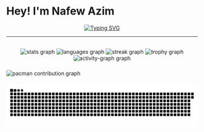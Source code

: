# Hey! I'm Nafew Azim

<div align="center">
  
[![Typing SVG](https://readme-typing-svg.herokuapp.com?font=Fira+Code&size=30&duration=3000&pause=1000&color=00D9FF&background=000000&center=true&vCenter=true&width=800&height=100&lines=Machine+Learning+Engineer+🤖;AI+Research+Enthusiast+🔬;Deep+Learning+Architect+🧠;Computer+Vision+%26+NLP+Expert+👁️‍🗨️;Building+the+Future+with+AI+✨)](https://git.io/typing-svg)

</div>

---
<br clear="both">

<div align="center">
  <img src="https://github-readme-stats.vercel.app/api?username=LILPANDA-BYTE&hide_title=false&hide_rank=false&show_icons=true&include_all_commits=true&count_private=true&disable_animations=false&theme=dracula&locale=en&hide_border=false&order=1" height="150" alt="stats graph"  />
  <img src="https://github-readme-stats.vercel.app/api/top-langs?username=LILPANDA-BYTE&locale=en&hide_title=false&layout=compact&card_width=320&langs_count=5&theme=dracula&hide_border=false&order=2" height="150" alt="languages graph"  />
  <img src="https://streak-stats.demolab.com?user=LILPANDA-BYTE&locale=en&mode=daily&theme=dracula&hide_border=false&border_radius=5&order=3" height="150" alt="streak graph"  />
  <img src="https://github-profile-trophy.vercel.app?username=LILPANDA-BYTE&theme=dracula&column=-1&row=1&margin-w=8&margin-h=8&no-bg=false&no-frame=false&order=4" height="150" alt="trophy graph"  />
  <img src="https://github-readme-activity-graph.vercel.app/graph?username=LILPANDA-BYTE&radius=16&theme=react&area=true&order=5" height="300" alt="activity-graph graph"  />
</div>

###

<picture>
  <source media="(prefers-color-scheme: dark)" srcset="https://raw.githubusercontent.com/LILPANDA-BYTE/LILPANDA-BYTE/output/pacman-contribution-graph-dark.svg">
  <source media="(prefers-color-scheme: light)" srcset="https://raw.githubusercontent.com/LILPANDA-BYTE/LILPANDA-BYTE/output/pacman-contribution-graph.svg">
  <img alt="pacman contribution graph" src="pacman.yml">
</picture>

###

<img src="https://raw.githubusercontent.com/LILPANDA-BYTE/LILPANDA-BYTE/output/snake.svg" alt="Snake animation" />

###
